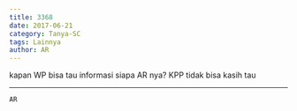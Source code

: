 ```yaml
---
title: 3368
date: 2017-06-21
category: Tanya-SC
tags: Lainnya
author: AR
---
```


kapan WP bisa tau informasi siapa AR nya? KPP tidak bisa kasih tau

---



`AR`
